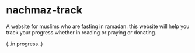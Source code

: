 # nachmaz-track

A website for muslims who are fasting in ramadan.
this website will help you track your progress whether in reading or praying or donating.

(..in progress..)
